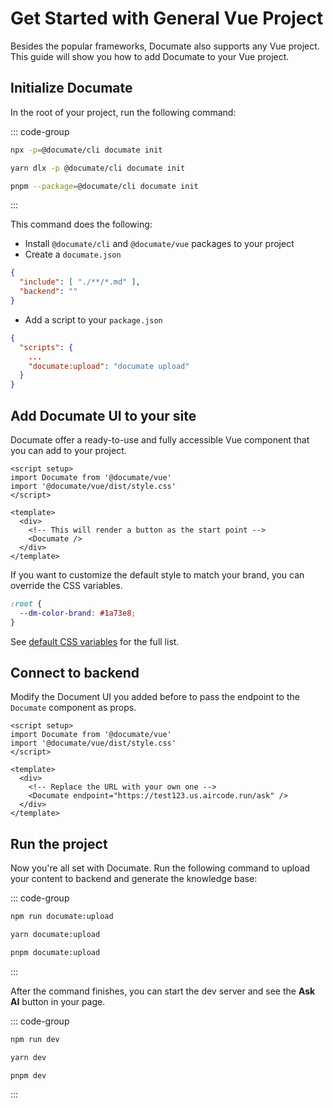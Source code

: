 # Get Started with General Vue Project

Besides the popular frameworks, Documate also supports any Vue project. This guide will show you how to add Documate to your Vue project.

## Initialize Documate

In the root of your project, run the following command:

::: code-group

```bash [npm]
npx -p=@documate/cli documate init
```

```bash [yarn]
yarn dlx -p @documate/cli documate init
```

```bash [pnpm]
pnpm --package=@documate/cli documate init
```

:::

This command does the following:

- Install `@documate/cli` and `@documate/vue` packages to your project
- Create a `documate.json`

```json
{
  "include": [ "./**/*.md" ],
  "backend": ""
}
```

- Add a script to your `package.json`

```json
{
  "scripts": {
    ...
    "documate:upload": "documate upload"
  }
}
```

## Add Documate UI to your site

Documate offer a ready-to-use and fully accessible Vue component that you can add to your project.

```vue
<script setup>
import Documate from '@documate/vue'
import '@documate/vue/dist/style.css'
</script>

<template>
  <div>
    <!-- This will render a button as the start point -->
    <Documate />
  </div>
</template>
```

If you want to customize the default style to match your brand, you can override the CSS variables.

```css
:root {
  --dm-color-brand: #1a73e8;
}
```

See [default CSS variables](/) for the full list.

## Connect to backend

<!--@include: ./_partials/_connect-backend.md-->

Modify the Document UI you added before to pass the endpoint to the `Documate` component as props.

```vue{8-9}
<script setup>
import Documate from '@documate/vue'
import '@documate/vue/dist/style.css'
</script>

<template>
  <div>
    <!-- Replace the URL with your own one -->
    <Documate endpoint="https://test123.us.aircode.run/ask" />
  </div>
</template>
```

## Run the project

Now you're all set with Documate. Run the following command to upload your content to backend and generate the knowledge base:

::: code-group

```bash [npm]
npm run documate:upload
```

```bash [yarn]
yarn documate:upload
```

```bash [pnpm]
pnpm documate:upload
```

:::

After the command finishes, you can start the dev server and see the __Ask AI__ button in your page.

::: code-group

```bash [npm]
npm run dev
```

```bash [yarn]
yarn dev
```

```bash [pnpm]
pnpm dev
```

:::
